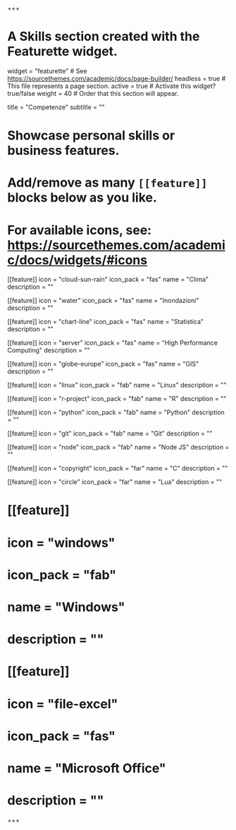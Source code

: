 +++
# A Skills section created with the Featurette widget.
widget = "featurette"  # See https://sourcethemes.com/academic/docs/page-builder/
headless = true  # This file represents a page section.
active = true  # Activate this widget? true/false
weight = 40  # Order that this section will appear.

title = "Competenze"
subtitle = ""

# Showcase personal skills or business features.
# 
# Add/remove as many `[[feature]]` blocks below as you like.
# 
# For available icons, see: https://sourcethemes.com/academic/docs/widgets/#icons

[[feature]]
  icon = "cloud-sun-rain"
  icon_pack = "fas"
  name = "Clima"
  description = ""

[[feature]]
  icon = "water"
  icon_pack = "fas"
  name = "Inondazioni"
  description = ""
  
[[feature]]
  icon = "chart-line"
  icon_pack = "fas"
  name = "Statistica"
  description = ""
  
[[feature]]
  icon = "server"
  icon_pack = "fas"
  name = "High Performance Computing"
  description = ""
  
[[feature]]
  icon = "globe-europe"
  icon_pack = "fas"
  name = "GIS"
  description = ""
  
[[feature]]
  icon = "linux"
  icon_pack = "fab"
  name = "Linux"
  description = ""

[[feature]]
  icon = "r-project"
  icon_pack = "fab"
  name = "R"
  description = ""
  
[[feature]]
  icon = "python"
  icon_pack = "fab"
  name = "Python"
  description = ""
  
[[feature]]
  icon = "git"
  icon_pack = "fab"
  name = "Git"
  description = ""
  
[[feature]]
  icon = "node"
  icon_pack = "fab"
  name = "Node JS"
  description = ""
  
[[feature]]
  icon = "copyright"
  icon_pack = "far"
  name = "C"
  description = ""
  
  
[[feature]]
  icon = "circle"
  icon_pack = "far"
  name = "Lua"
  description = ""
  
# [[feature]]
#   icon = "windows"
#   icon_pack = "fab"
#   name = "Windows"
#   description = ""
  
# [[feature]]
#   icon = "file-excel"
#   icon_pack = "fas"
#   name = "Microsoft Office"
#   description = ""

+++
